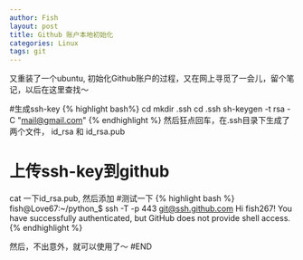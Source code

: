 ```yaml
---
author: Fish
layout: post
title: Github 账户本地初始化 
categories: Linux 
tags: git 
---
```

又重装了一个ubuntu, 初始化Github账户的过程，又在网上寻觅了一会儿，留个笔记，以后在这里查找～

#生成ssh-key
{% highlight bash%}
cd 
mkdir .ssh
cd .ssh
sh-keygen -t rsa -C "mail@gmail.com"
{% endhighlight %}
然后狂点回车，在.ssh目录下生成了两个文件， id_rsa 和 id_rsa.pub
# 上传ssh-key到github

cat 一下id_rsa.pub, 然后添加
#测试一下
{% highlight bash %}
fish@Love67:~/python_$ ssh -T -p 443 git@ssh.github.com
Hi fish267! You have successfully authenticated, but GitHub does not provide shell access.
{% endhighlight %}

然后，不出意外，就可以使用了～
#END
